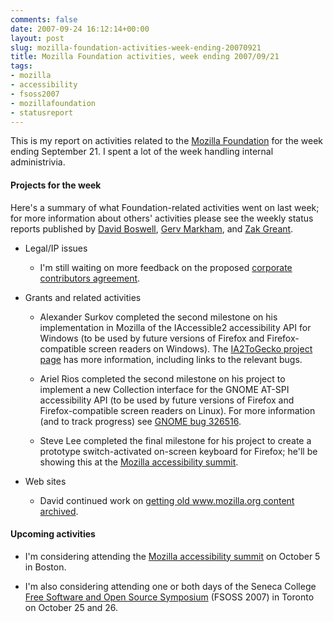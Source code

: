 ```yaml
---
comments: false
date: 2007-09-24 16:12:14+00:00
layout: post
slug: mozilla-foundation-activities-week-ending-20070921
title: Mozilla Foundation activities, week ending 2007/09/21
tags:
- mozilla
- accessibility
- fsoss2007
- mozillafoundation
- statusreport
---
```


This is my report on activities related to the [Mozilla Foundation](http://www.mozillafoundation.org/) for the week ending September 21. I spent a lot of the week handling internal administrivia.


#### Projects for the week


Here's a summary of what Foundation-related activities went on last week; for more information about others' activities please see the weekly status reports published by [David Boswell](http://davidwboswell.wordpress.com/), [Gerv Markham](http://weblogs.mozillazine.org/gerv/), and [Zak Greant](http://zak.greant.com/).



	
  * Legal/IP issues

	
    * I'm still waiting on more feedback on the proposed [corporate contributors agreement](http://hecker.org/mozilla/corporate-cla-public-draft).




	
  * Grants and related activities

	
    * Alexander Surkov completed the second milestone on his implementation in Mozilla of the IAccessible2 accessibility API
for Windows (to be used by future versions of Firefox and Firefox-compatible screen readers on Windows). The [IA2ToGecko project page](http://wiki.mozilla.org/Accessibility/IA2ToGecko) has more information, including links to the relevant bugs.

	
    * Ariel Rios completed the second milestone on his project to implement a new Collection interface for the GNOME AT-SPI
accessibility API (to be used by future versions of Firefox and Firefox-compatible screen readers on Linux). For more information (and to track progress) see [GNOME bug 326516](http://bugzilla.gnome.org/show_bug.cgi?id=326516).

	
    * Steve Lee completed the final milestone for his project to create a prototype switch-activated on-screen keyboard for
Firefox; he'll be showing this at the [Mozilla accessibility summit](http://live.gnome.org/Boston2007/AccessibilitySummit/Mozilla).




	
  * Web sites

	
    * David continued work on [getting old www.mozilla.org content archived](https://bugzilla.mozilla.org/show_bug.cgi?query_format=specific&order=relevance+desc&bug_status=__open__&id=395669).







#### Upcoming activities





	
  * I'm considering attending the [Mozilla accessibility summit](http://live.gnome.org/Boston2007/AccessibilitySummit/Mozilla) on October 5 in Boston.

	
  * I'm also considering attending one or both days of the Seneca College [Free Software and Open Source Symposium](http://fsoss.senecac.on.ca/2007/) (FSOSS 2007) in Toronto on October 25 and 26.


